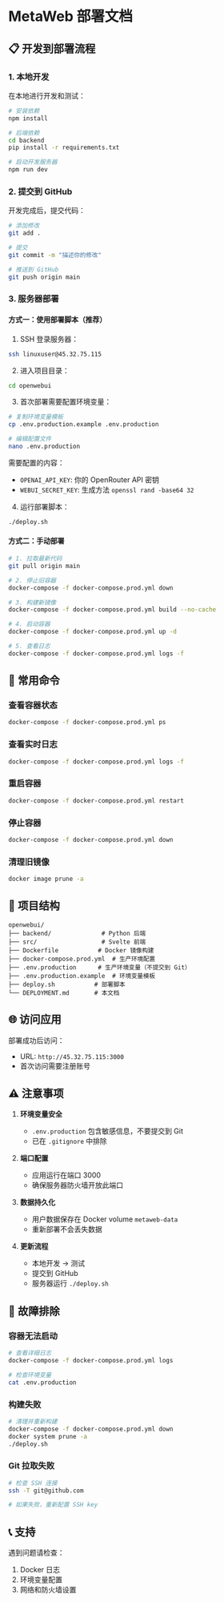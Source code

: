# MetaWeb 部署文档

## 📋 开发到部署流程

### 1. 本地开发

在本地进行开发和测试：

```bash
# 安装依赖
npm install

# 后端依赖
cd backend
pip install -r requirements.txt

# 启动开发服务器
npm run dev
```

### 2. 提交到 GitHub

开发完成后，提交代码：

```bash
# 添加修改
git add .

# 提交
git commit -m "描述你的修改"

# 推送到 GitHub
git push origin main
```

### 3. 服务器部署

#### 方式一：使用部署脚本（推荐）

1. SSH 登录服务器：
```bash
ssh linuxuser@45.32.75.115
```

2. 进入项目目录：
```bash
cd openwebui
```

3. 首次部署需要配置环境变量：
```bash
# 复制环境变量模板
cp .env.production.example .env.production

# 编辑配置文件
nano .env.production
```

需要配置的内容：
- `OPENAI_API_KEY`: 你的 OpenRouter API 密钥
- `WEBUI_SECRET_KEY`: 生成方法 `openssl rand -base64 32`

4. 运行部署脚本：
```bash
./deploy.sh
```

#### 方式二：手动部署

```bash
# 1. 拉取最新代码
git pull origin main

# 2. 停止旧容器
docker-compose -f docker-compose.prod.yml down

# 3. 构建新镜像
docker-compose -f docker-compose.prod.yml build --no-cache

# 4. 启动容器
docker-compose -f docker-compose.prod.yml up -d

# 5. 查看日志
docker-compose -f docker-compose.prod.yml logs -f
```

## 🔧 常用命令

### 查看容器状态
```bash
docker-compose -f docker-compose.prod.yml ps
```

### 查看实时日志
```bash
docker-compose -f docker-compose.prod.yml logs -f
```

### 重启容器
```bash
docker-compose -f docker-compose.prod.yml restart
```

### 停止容器
```bash
docker-compose -f docker-compose.prod.yml down
```

### 清理旧镜像
```bash
docker image prune -a
```

## 📁 项目结构

```
openwebui/
├── backend/              # Python 后端
├── src/                  # Svelte 前端
├── Dockerfile           # Docker 镜像构建
├── docker-compose.prod.yml  # 生产环境配置
├── .env.production      # 生产环境变量（不提交到 Git）
├── .env.production.example  # 环境变量模板
├── deploy.sh           # 部署脚本
└── DEPLOYMENT.md       # 本文档
```

## 🌐 访问应用

部署成功后访问：
- URL: `http://45.32.75.115:3000`
- 首次访问需要注册账号

## ⚠️ 注意事项

1. **环境变量安全**
   - `.env.production` 包含敏感信息，不要提交到 Git
   - 已在 `.gitignore` 中排除

2. **端口配置**
   - 应用运行在端口 3000
   - 确保服务器防火墙开放此端口

3. **数据持久化**
   - 用户数据保存在 Docker volume `metaweb-data`
   - 重新部署不会丢失数据

4. **更新流程**
   - 本地开发 → 测试
   - 提交到 GitHub
   - 服务器运行 `./deploy.sh`

## 🐛 故障排除

### 容器无法启动
```bash
# 查看详细日志
docker-compose -f docker-compose.prod.yml logs

# 检查环境变量
cat .env.production
```

### 构建失败
```bash
# 清理并重新构建
docker-compose -f docker-compose.prod.yml down
docker system prune -a
./deploy.sh
```

### Git 拉取失败
```bash
# 检查 SSH 连接
ssh -T git@github.com

# 如果失败，重新配置 SSH key
```

## 📞 支持

遇到问题请检查：
1. Docker 日志
2. 环境变量配置
3. 网络和防火墙设置
